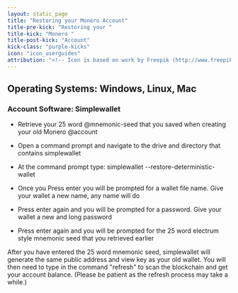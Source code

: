 ```yaml
---
layout: static_page
title: "Restoring your Monero Account"
title-pre-kick: "Restoring your "
title-kick: "Monero "
title-post-kick: "Account"
kick-class: "purple-kicks"
icon: "icon_userguides"
attribution: "<!-- Icon is based on work by Freepik (http://www.freepik.com) and is licensed under Creative Commons BY 3.0 -->"
---
```


## Operating Systems:  Windows, Linux, Mac

### Account Software:  Simplewallet

- Retrieve your 25 word @mnemonic-seed that you saved when creating your old Monero @account
 
- Open a command prompt and navigate to the drive and directory that contains simplewallet

- At the command prompt type:  simplewallet --restore-deterministic-wallet

- Once you Press enter you will be prompted for a wallet file name.  Give your wallet a new name, any name will do 

- Press enter again and you will be prompted for a password.  Give your wallet a new and long password

- Press enter again and you will be prompted for the 25 word electrum style mnemonic seed that you retrieved earlier 

After you have entered the 25 word mnemonic seed, simplewallet will generate the same public address and view key as your old wallet.  You will then need to type in the command "refresh" to scan the blockchain and get your account balance. (Please be patient as the refresh process may take a while.)
